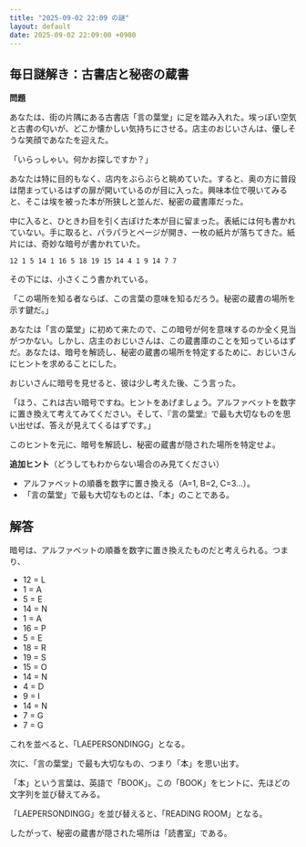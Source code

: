 ```yaml
---
title: "2025-09-02 22:09 の謎"
layout: default
date: 2025-09-02 22:09:00 +0900
---
```

## 毎日謎解き：古書店と秘密の蔵書

**問題**

あなたは、街の片隅にある古書店「言の葉堂」に足を踏み入れた。埃っぽい空気と古書の匂いが、どこか懐かしい気持ちにさせる。店主のおじいさんは、優しそうな笑顔であなたを迎えた。

「いらっしゃい。何かお探しですか？」

あなたは特に目的もなく、店内をぶらぶらと眺めていた。すると、奥の方に普段は閉まっているはずの扉が開いているのが目に入った。興味本位で覗いてみると、そこは埃を被った本が所狭しと並んだ、秘密の蔵書庫だった。

中に入ると、ひときわ目を引く古ぼけた本が目に留まった。表紙には何も書かれていない。手に取ると、パラパラとページが開き、一枚の紙片が落ちてきた。紙片には、奇妙な暗号が書かれていた。

```
12 1 5 14 1 16 5 18 19 15 14 4 1 9 14 7 7
```

その下には、小さくこう書かれている。

「この場所を知る者ならば、この言葉の意味を知るだろう。秘密の蔵書の場所を示す鍵だ。」

あなたは「言の葉堂」に初めて来たので、この暗号が何を意味するのか全く見当がつかない。しかし、店主のおじいさんは、この蔵書庫のことを知っているはずだ。あなたは、暗号を解読し、秘密の蔵書の場所を特定するために、おじいさんにヒントを求めることにした。

おじいさんに暗号を見せると、彼は少し考えた後、こう言った。

「ほう、これは古い暗号ですね。ヒントをあげましょう。アルファベットを数字に置き換えて考えてみてください。そして、『言の葉堂』で最も大切なものを思い出せば、答えが見えてくるはずです。」

このヒントを元に、暗号を解読し、秘密の蔵書が隠された場所を特定せよ。

**追加ヒント**（どうしてもわからない場合のみ見てください）

*   アルファベットの順番を数字に置き換える（A=1, B=2, C=3...）。
*   「言の葉堂」で最も大切なものとは、「本」のことである。

## 解答

暗号は、アルファベットの順番を数字に置き換えたものだと考えられる。つまり、

*   12 = L
*   1 = A
*   5 = E
*   14 = N
*   1 = A
*   16 = P
*   5 = E
*   18 = R
*   19 = S
*   15 = O
*   14 = N
*   4 = D
*   9 = I
*   14 = N
*   7 = G
*   7 = G

これを並べると、「LAEPERSONDINGG」となる。

次に、「言の葉堂」で最も大切なもの、つまり「本」を思い出す。

「本」という言葉は、英語で「BOOK」。この「BOOK」をヒントに、先ほどの文字列を並び替えてみる。

「LAEPERSONDINGG」を並び替えると、「READING ROOM」となる。

したがって、秘密の蔵書が隠された場所は「読書室」である。
